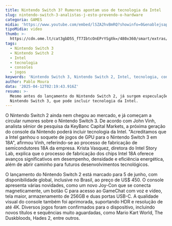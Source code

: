```yaml
---
title: Nintendo Switch 3? Rumores apontam uso de tecnologia da Intel
slug: nintendo-switch-3-analistas-j-esto-prevendo-o-hardware
categoria: GAMES
midia: 'https://www.youtube.com/embed/lSZA2hvBmRQ?showinfo=0&enablejsapi=1'
tipoMidia: video
thumb: >-
  https://cdn.ome.lt/cat3gbD5S_fT7IbtcOnEPrYSgXk=/480x360/smart/extras/conteudos/Design_sem_nome_-_2025-04-11T213719.843.png
tags:
  - Nintendo Switch 3
  - Nintendo Switch 2
  - Intel
  - tecnologia
  - consoles
  - jogos
keywords: 'Nintendo Switch 3, Nintendo Switch 2, Intel, tecnologia, consoles, jogos'
author: Pablo Moura
data: '2025-04-12T02:19:43.916Z'
resumo: >-
  Mesmo antes do lançamento do Nintendo Switch 2, já surgem especulações sobre o
  Nintendo Switch 3, que pode incluir tecnologia da Intel.
---
```


O Nintendo Switch 2 ainda nem chegou ao mercado, e já começam a circular rumores sobre o Nintendo Switch 3. De acordo com John Vinh, analista sênior de pesquisa da KeyBanc Capital Markets, a próxima geração do console da Nintendo poderá incluir tecnologia da Intel. "Acreditamos que a Intel ganhou o soquete de jogos de GPU para o Nintendo Switch 3 em 18A", afirmou Vinh, referindo-se ao processo de fabricação de semicondutores 18A da empresa. Krista Vasquez, diretora do Intel Story Lab, explica que o processo de fabricação dos chips Intel 18A oferece avanços significativos em desempenho, densidade e eficiência energética, além de abrir caminho para futuros desenvolvimentos tecnológicos.

O lançamento do Nintendo Switch 2 está marcado para 5 de junho, com disponibilidade global, inclusive no Brasil, ao preço de US$ 450. O console apresenta várias novidades, como um novo Joy-Con que se conecta magneticamente, um botão C para acesso ao GameChat com voz e vídeo, tela maior, armazenamento de 256GB e duas portas USB-C. A qualidade visual do console também foi aprimorada, suportando HDR e resolução de até 4K. Diversos jogos foram confirmados para o dispositivo, incluindo novos títulos e sequências muito aguardadas, como Mario Kart World, The Duskbloods, Hades 2, entre outros.
